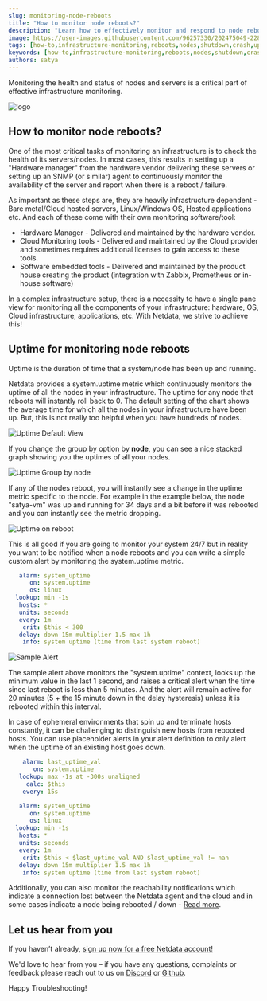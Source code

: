 ```yaml
---
slug: monitoring-node-reboots
title: "How to monitor node reboots?"
description: "Learn how to effectively monitor and respond to node reboots using Netdata, ensuring system stability and reliability. Visit our blog for more insights now."
image: https://user-images.githubusercontent.com/96257330/202475049-22838a0b-73b1-485b-8416-5fd49d6ccb53.png
tags: [how-to,infrastructure-monitoring,reboots,nodes,shutdown,crash,uptime]
keywords: [how-to,infrastructure-monitoring,reboots,nodes,shutdown,crash]
authors: satya
---
```


Monitoring the health and status of nodes and servers is a critical part of effective infrastructure monitoring.

![logo](https://user-images.githubusercontent.com/96257330/202475049-22838a0b-73b1-485b-8416-5fd49d6ccb53.png)

<!--truncate-->

## How to monitor node reboots?

One of the most critical tasks of monitoring an infrastructure is to check the health of its servers/nodes. In most cases, this results in setting up a "Hardware manager" from the hardware vendor delivering these servers or setting up an SNMP (or similar) agent to continuously monitor the availability of the server and report when there is a reboot / failure.

As important as these steps are, they are heavily infrastructure dependent - Bare metal/Cloud hosted servers, Linux/Windows OS, Hosted applications etc. And each of these come with their own monitoring software/tool:

- Hardware Manager - Delivered and maintained by the hardware vendor.
- Cloud Monitoring tools - Delivered and maintained by the Cloud provider and sometimes requires additional licenses to gain access to these tools.
- Software embedded tools - Delivered and maintained by the product house creating the product (integration with Zabbix, Prometheus or in-house software)

In a complex infrastructure setup, there is a necessity to have a single pane view for monitoring all the components of your infrastructure: hardware, OS, Cloud infrastructure, applications, etc. With Netdata, we strive to achieve this!

## Uptime for monitoring node reboots

 
Uptime is the duration of time that a system/node has been up and running.

Netdata provides a system.uptime metric which continuously monitors the uptime of all the nodes in your infrastructure. The uptime for any node that reboots will instantly roll back to 0. The default setting of the chart shows the average time for which all the nodes in your infrastructure have been up. But, this is not really too helpful when you have hundreds of nodes.

![Uptime Default View](https://user-images.githubusercontent.com/96257330/202476244-d5506164-63ba-4f31-8e5d-8a082e59398d.png)
 
If you change the group by option by **node**, you can see a nice stacked graph showing you the uptimes of all your nodes.

![Uptime Group by node](https://user-images.githubusercontent.com/96257330/202476730-e726f590-723b-4c06-b834-c0ca547b36a8.png)

If any of the nodes reboot, you will instantly see a change in the uptime metric specific to the node. For example in the example below, the node "satya-vm" was up and running for 34 days and a bit before it was rebooted and you can instantly see the metric dropping.

![Uptime on reboot](https://user-images.githubusercontent.com/96257330/202477156-40780c6f-8844-4f61-aecb-f3626622e2ed.png)

This is all good if you are going to monitor your system 24/7 but in reality you want to be notified when a node reboots and you can write a simple custom alert by monitoring the system.uptime metric.

```yaml
   alarm: system_uptime
      on: system.uptime
      os: linux
  lookup: min -1s
   hosts: *
   units: seconds
   every: 1m
    crit: $this < 300
   delay: down 15m multiplier 1.5 max 1h
    info: system uptime (time from last system reboot)
```

![Sample Alert](https://user-images.githubusercontent.com/96257330/202478871-0744e859-21c3-4551-99b8-a6a6b03d3622.png)

The sample alert above monitors the "system.uptime" context, looks up the minimum value in the last 1 second, and raises a critical alert when the time since last reboot is less than 5 minutes. And the alert will remain active for 20 minutes (5 + the 15 minute down in the delay hysteresis) unless it is rebooted within this interval.

In case of ephemeral environments that spin up and terminate hosts constantly, it can be challenging to distinguish new hosts from rebooted hosts. You can use placeholder alerts in your alert definition to only alert when the uptime of an existing host goes down.

```yaml
    alarm: last_uptime_val
       on: system.uptime
   lookup: max -1s at -300s unaligned
     calc: $this
    every: 15s

   alarm: system_uptime
      on: system.uptime
      os: linux
  lookup: min -1s
   hosts: *
   units: seconds
   every: 1m
    crit: $this < $last_uptime_val AND $last_uptime_val != nan
   delay: down 15m multiplier 1.5 max 1h
    info: system uptime (time from last system reboot)
```

Additionally, you can also monitor the reachability notifications which indicate a connection lost between the Netdata agent and the cloud and in some cases indicate a node being rebooted / down - [Read more](https://www.netdata.cloud/blog/how-to-monitor-host-reachability).

## Let us hear from you

If you haven’t already, <a href="https://app.netdata.cloud/">sign up now for a free Netdata account!</a>

We'd love to hear from you – if you have any questions, complaints or feedback please reach out to us on <a href="https://discord.com/invite/mPZ6WZKKG2">Discord</a> or <a href="https://github.com/netdata/netdata/">Github</a>.

Happy Troubleshooting!
